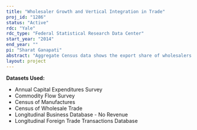 ```yaml
---
title: "Wholesaler Growth and Vertical Integration in Trade"
proj_id: "1286"
status: "Active"
rdc: "Yale"
rdc_type: "Federal Statistical Research Data Center"
start_year: "2014"
end_year: ""
pi: "Sharat Ganapati"
abstract: "Aggregate Census data shows the export share of wholesalers has increased over the last 15 years. How and why are wholesalers' exports growing? Census benefits include the linking of the external trade indicators to the LFTTD and CWF and assessing the relevance of a firm's industrial classification."
layout: project
---
```


**Datasets Used:**

  - Annual Capital Expenditures Survey 
  - Commodity Flow Survey 
  - Census of Manufactures 
  - Census of Wholesale Trade 
  - Longitudinal Business Database - No Revenue 
  - Longitudinal Foreign Trade Transactions Database 

